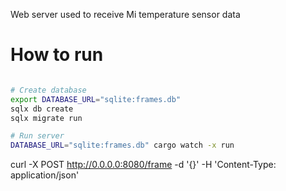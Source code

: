 Web server used to receive Mi temperature sensor data

# How to run

```bash

# Create database
export DATABASE_URL="sqlite:frames.db"
sqlx db create
sqlx migrate run

# Run server
DATABASE_URL="sqlite:frames.db" cargo watch -x run
```

curl -X POST http://0.0.0.0:8080/frame -d '{}' -H 'Content-Type: application/json'
